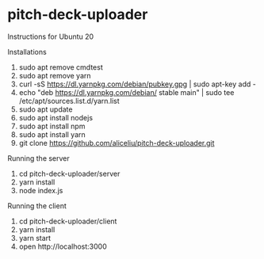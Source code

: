 # pitch-deck-uploader

Instructions for Ubuntu 20

Installations
1) sudo apt remove cmdtest
2) sudo apt remove yarn
3) curl -sS https://dl.yarnpkg.com/debian/pubkey.gpg | sudo apt-key add -
4) echo "deb https://dl.yarnpkg.com/debian/ stable main" | sudo tee /etc/apt/sources.list.d/yarn.list
5) sudo apt update
6) sudo apt install nodejs
7) sudo apt install npm
8) sudo apt install yarn
9) git clone https://github.com/aliceliu/pitch-deck-uploader.git

Running the server
1) cd pitch-deck-uploader/server
2) yarn install
3) node index.js

Running the client
1) cd pitch-deck-uploader/client
2) yarn install
3) yarn start
4) open http://localhost:3000

